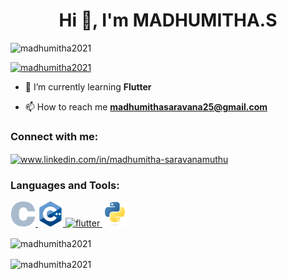 <h1 align="center">Hi 👋, I'm MADHUMITHA.S</h1>
<p align="left"> <img src="https://komarev.com/ghpvc/?username=madhumitha2021&label=Profile%20views&color=0e75b6&style=flat" alt="madhumitha2021" /> </p>

<p align="left"> <a href="https://github.com/ryo-ma/github-profile-trophy"><img src="https://github-profile-trophy.vercel.app/?username=madhumitha2021" alt="madhumitha2021" /></a> </p>

- 🌱 I’m currently learning **Flutter**

- 📫 How to reach me **madhumithasaravana25@gmail.com**

<h3 align="left">Connect with me:</h3>
<p align="left">
<a href="https://linkedin.com/in/www.linkedin.com/in/madhumitha-saravanamuthu" target="blank"><img align="center" src="https://raw.githubusercontent.com/rahuldkjain/github-profile-readme-generator/neutral-icons/src/images/icons/Social/linked-in-alt.svg" alt="www.linkedin.com/in/madhumitha-saravanamuthu" height="30" width="40" /></a>
</p>

<h3 align="left">Languages and Tools:</h3>
<p align="left"> <a href="https://www.cprogramming.com/" target="_blank"> <img src="https://raw.githubusercontent.com/devicons/devicon/master/icons/c/c-original.svg" alt="c" width="40" height="40"/> </a> <a href="https://www.w3schools.com/cpp/" target="_blank"> <img src="https://raw.githubusercontent.com/devicons/devicon/master/icons/cplusplus/cplusplus-original.svg" alt="cplusplus" width="40" height="40"/> </a> <a href="https://flutter.dev" target="_blank"> <img src="https://www.vectorlogo.zone/logos/flutterio/flutterio-icon.svg" alt="flutter" width="40" height="40"/> </a> <a href="https://www.python.org" target="_blank"> <img src="https://raw.githubusercontent.com/devicons/devicon/master/icons/python/python-original.svg" alt="python" width="40" height="40"/> </a> </p>

<p><img align="center" src="https://github-readme-stats.vercel.app/api/top-langs?username=madhumitha2021&show_icons=true&locale=en&layout=compact" alt="madhumitha2021" /></p>

<p><img align="center" src="https://github-readme-streak-stats.herokuapp.com/?user=madhumitha2021&" alt="madhumitha2021" /></p>
